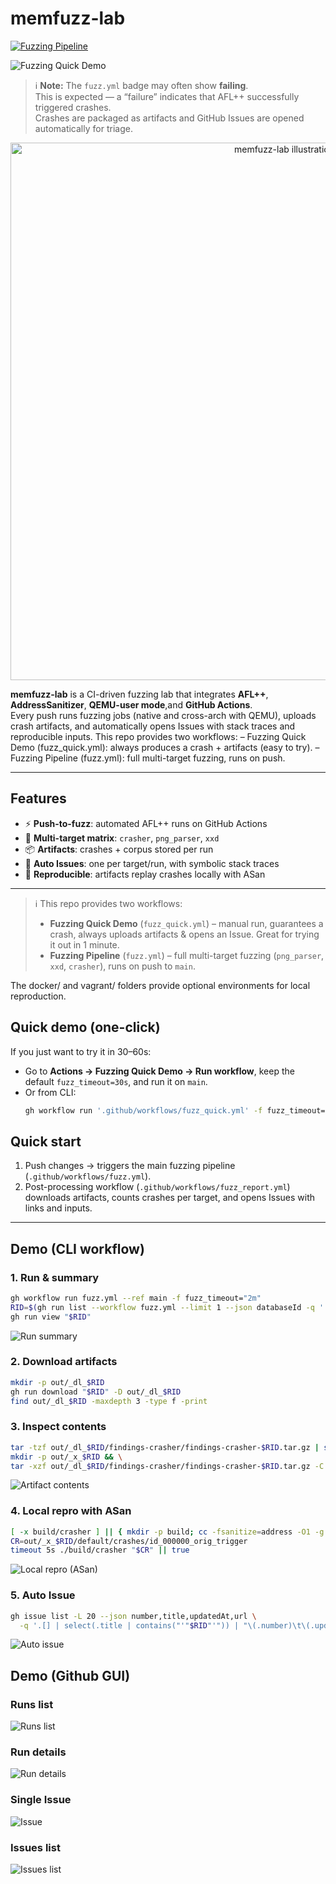 # memfuzz-lab

[![Fuzzing Pipeline](https://github.com/Sebasteuo/memfuzz-lab/actions/workflows/fuzz.yml/badge.svg)](https://github.com/Sebasteuo/memfuzz-lab/actions/workflows/fuzz.yml)

![Fuzzing Quick Demo](https://github.com/Sebasteuo/memfuzz-lab/actions/workflows/fuzz_quick.yml/badge.svg)


> ℹ️ **Note:** The `fuzz.yml` badge may often show **failing**.  
> This is expected — a “failure” indicates that AFL++ successfully triggered crashes.  
> Crashes are packaged as artifacts and GitHub Issues are opened automatically for triage.

<p align="center">
  <img src="docs/images/memfuzz-hero.png" width="860" alt="memfuzz-lab illustration"/>
</p>

**memfuzz-lab** is a CI-driven fuzzing lab that integrates **AFL++**, **AddressSanitizer**, **QEMU-user mode**,and **GitHub Actions**.  
Every push runs fuzzing jobs (native and cross-arch with QEMU), uploads crash artifacts, and automatically opens Issues with stack traces and reproducible inputs.
This repo provides two workflows:
– Fuzzing Quick Demo (fuzz_quick.yml): always produces a crash + artifacts (easy to try).
– Fuzzing Pipeline (fuzz.yml): full multi-target fuzzing, runs on push.

---

## Features
- ⚡ **Push-to-fuzz**: automated AFL++ runs on GitHub Actions  
- 🧩 **Multi-target matrix**: `crasher`, `png_parser`, `xxd`  
- 📦 **Artifacts**: crashes + corpus stored per run  
- 🐛 **Auto Issues**: one per target/run, with symbolic stack traces  
- 🔁 **Reproducible**: artifacts replay crashes locally with ASan  

---

> ℹ️ This repo provides two workflows:
> - **Fuzzing Quick Demo** (`fuzz_quick.yml`) – manual run, guarantees a crash, always uploads artifacts & opens an Issue. Great for trying it out in 1 minute.
> - **Fuzzing Pipeline** (`fuzz.yml`) – full multi-target fuzzing (`png_parser`, `xxd`, `crasher`), runs on push to `main`.

The docker/ and vagrant/ folders provide optional environments for local reproduction.

## Quick demo (one-click)
If you just want to try it in 30–60s:

- Go to **Actions → Fuzzing Quick Demo → Run workflow**, keep the default `fuzz_timeout=30s`, and run it on `main`.
- Or from CLI:  
  ```bash
  gh workflow run '.github/workflows/fuzz_quick.yml' -f fuzz_timeout='30s' --ref main


## Quick start
1. Push changes → triggers the main fuzzing pipeline (`.github/workflows/fuzz.yml`).
2. Post-processing workflow (`.github/workflows/fuzz_report.yml`)  
   downloads artifacts, counts crashes per target, and opens Issues with links and inputs.

---

## Demo (CLI workflow)

### 1. Run & summary
```bash
gh workflow run fuzz.yml --ref main -f fuzz_timeout="2m"
RID=$(gh run list --workflow fuzz.yml --limit 1 --json databaseId -q '.[0].databaseId')
gh run view "$RID"

```
![Run summary](docs/images/01-run-summary.png)


### 2. Download artifacts
```bash
mkdir -p out/_dl_$RID
gh run download "$RID" -D out/_dl_$RID
find out/_dl_$RID -maxdepth 3 -type f -print
```

### 3. Inspect contents
```bash
tar -tzf out/_dl_$RID/findings-crasher/findings-crasher-$RID.tar.gz | sed -n '1,50p'
mkdir -p out/_x_$RID && \
tar -xzf out/_dl_$RID/findings-crasher/findings-crasher-$RID.tar.gz -C out/_x_$RID

```
![Artifact contents](docs/images/03-artifact-contents.png)


### 4. Local repro with ASan
```bash
[ -x build/crasher ] || { mkdir -p build; cc -fsanitize=address -O1 -g -o build/crasher targets/crasher/crasher.c; }
CR=out/_x_$RID/default/crashes/id_000000_orig_trigger
timeout 5s ./build/crasher "$CR" || true

```
![Local repro (ASan)](docs/images/04-local-repro-asan.png)


### 5. Auto Issue
```bash
gh issue list -L 20 --json number,title,updatedAt,url \
  -q '.[] | select(.title | contains("'"$RID"'")) | "\(.number)\t\(.updatedAt)\n\(.title)\n\(.url)"'

```
![Auto issue](docs/images/05-auto-issue.png)


## Demo (Github GUI)

### Runs list
![Runs list](docs/images/gui-00-runs-list.png)

### Run details
![Run details](docs/images/gui-01-run-details.png)

### Single Issue
![Issue](docs/images/gui-03-issue.png)

### Issues list
![Issues list](docs/images/gui-04-issues-list.png)
